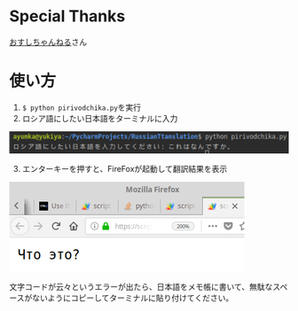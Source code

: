 # Special Thanks
[おすしちゃんねる](https://github.com/osushichannel/popup-dictionary-editor)さん

# 使い方
1. `$ python pirivodchika.py`を実行
2. ロシア語にしたい日本語をターミナルに入力

![Input Japanese](https://github.com/Yukiya025/RussianTranslation/blob/master/images/koreha.png?raw=true)

3. エンターキーを押すと、FireFoxが起動して翻訳結果を表示
 
![Russian Result](https://github.com/Yukiya025/RussianTranslation/blob/master/images/what2.png?raw=true) 

文字コードが云々というエラーが出たら、日本語をメモ帳に書いて、無駄なスペースがないようにコピーしてターミナルに貼り付けてください。